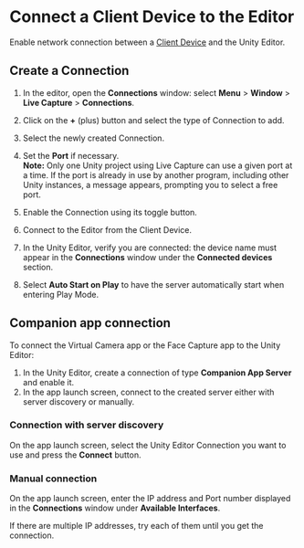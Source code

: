 # Connect a Client Device to the Editor

Enable network connection between a [Client Device](data-capture-process.md#client-device) and the Unity Editor.

## Create a Connection

1. In the editor, open the **Connections** window: select **Menu** > **Window** > **Live Capture** > **Connections**.

2. Click on the **+** (plus) button and select the type of Connection to add.

3. Select the newly created Connection.

4. Set the **Port** if necessary.  
   **Note:** Only one Unity project using Live Capture can use a given port at a time. If the port is already in use by another program, including other Unity instances, a message appears, prompting you to select a free port.

5. Enable the Connection using its toggle button.

6. Connect to the Editor from the Client Device.

7. In the Unity Editor, verify you are connected: the device name must appear in the **Connections** window under the **Connected devices** section.

8.  Select **Auto Start on Play** to have the server automatically start when entering Play Mode.

## Companion app connection

To connect the Virtual Camera app or the Face Capture app to the Unity Editor:

1. In the Unity Editor, create a connection of type **Companion App Server** and enable it.
2. In the app launch screen, connect to the created server either with server discovery or manually.

### Connection with server discovery

On the app launch screen, select the Unity Editor Connection you want to use and press the **Connect** button.

### Manual connection

On the app launch screen, enter the IP address and Port number displayed in the **Connections** window under **Available Interfaces**.

If there are multiple IP addresses, try each of them until you get the connection.
